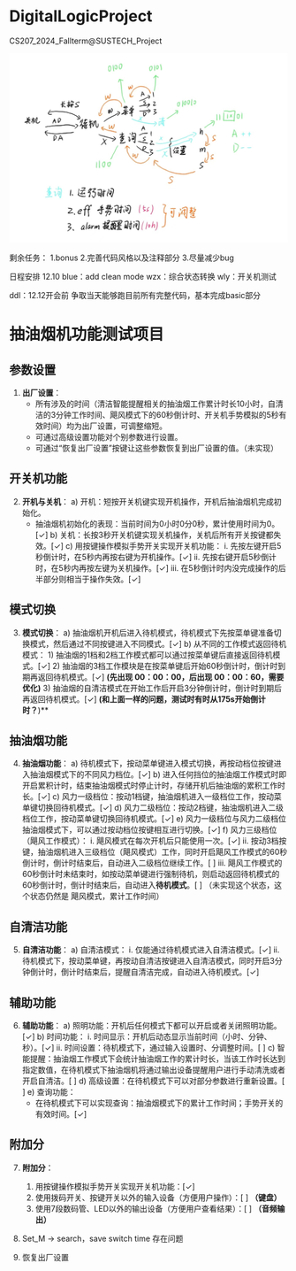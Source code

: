 # DigitalLogicProject
CS207_2024_Fallterm@SUSTECH_Project

![alt text](7d6308f2a40477999e75326144f1b00.jpg)

剩余任务：
1.bonus
2.完善代码风格以及注释部分
3.尽量减少bug

日程安排
12.10
blue：add clean mode
wzx：综合状态转换
wly：开关机测试

ddl：12.12开会前 争取当天能够跑目前所有完整代码，基本完成basic部分

# 抽油烟机功能测试项目

## 参数设置

1. **出厂设置**：
   - 所有涉及的时间（清洁智能提醒相关的抽油烟工作累计时长10小时，自清洁的3分钟工作时间、飓风模式下的60秒倒计时、开关机手势模拟的5秒有效时间）均为出厂设置，可调整缩短。
   - 可通过高级设置功能对个别参数进行设置。
   - 可通过“恢复出厂设置”按键让这些参数恢复到出厂设置的值。（未实现）

## 开关机功能

2. **开机与关机**：
   a) 开机：短按开关机键实现开机操作，开机后抽油烟机完成初始化。
   - 抽油烟机初始化的表现：当前时间为0小时0分0秒，累计使用时间为0。[✓]
     b) 关机：长按3秒开关机键实现关机操作，关机后所有开关按键都失效。[✓] 
     c) 用按键操作模拟手势开关实现开关机功能：
      i. 先按左键开启5秒倒计时，在5秒内再按右键为开机操作。[✓]
      ii. 先按右键开启5秒倒计时，在5秒内再按左键为关机操作。[✓]
      iii. 在5秒倒计时内没完成操作的后半部分则相当于操作失效。[✓]

## 模式切换

3. **模式切换**：
   a) 抽油烟机开机后进入待机模式，待机模式下先按菜单键准备切换模式，然后通过不同按键进入不同模式。[✓]
   b) 从不同的工作模式返回待机模式：
         1) 抽油烟的1档和2档工作模式都可以通过按菜单键后直接返回待机模式。[✓]
         2) 抽油烟的3档工作模块是在按菜单键后开始60秒倒计时，倒计时到期再返回待机模式。[✓] **(先出现 00：00：00，后出现 00：00：60，需要优化)**
         3) 抽油烟的自清洁模式在开始工作后开启3分钟倒计时，倒计时到期后再返回待机模式。[✓] **(和上面一样的问题，测试时有时从175s开始倒计时？**)**

## 抽油烟功能

4. **抽油烟功能**：
   a) 待机模式下，按动菜单键进入模式切换，再按动档位按键进入抽油烟模式下的不同风力档位。[✓]
   b) 进入任何挡位的抽油烟工作模式时即开启累积计时，结束抽油烟模式时停止计时，存储开机后抽油烟的累积工作时长。[✓]
   c) 风力一级档位：按动1档键，抽油烟机进入一级档位工作，按动菜单键切换回待机模式。[✓]
   d) 风力二级档位：按动2档键，抽油烟机进入二级档位工作，按动菜单键切换回待机模式。[✓]
   e) 风力一级档位与风力二级档位抽油烟模式下，可以通过按动档位按键相互进行切换。[✓]
   f) 风力三级档位（飓风工作模式）：
      i. 飓风模式在每次开机后只能使用一次。[✓]
      ii. 按动3档按键，抽油烟机进入三级档位（飓风模式）工作，同时开启飓风工作模式的60秒倒计时，倒计时结束后，自动进入二级档位继续工作。[ ]
      iii. 飓风工作模式的60秒倒计时未结束时，如按动菜单键进行强制待机，则启动返回待机模式的60秒倒计时，倒计时结束后，自动进入**待机模式**。[ ] （未实现这个状态，这个状态仍然是 飓风模式，累计工作时间）

## 自清洁功能

5. **自清洁功能**：
   a) 自清洁模式：
      i. 仅能通过待机模式进入自清洁模式。[✓]
      ii. 待机模式下，按动菜单键，再按动自清洁按键进入自清洁模式，同时开启3分钟倒计时，倒计时结束后，提醒自清洁完成，自动进入待机模式。[✓]

## 辅助功能

6. **辅助功能**：
   a) 照明功能：开机后任何模式下都可以开启或者关闭照明功能。[✓]
   b) 时间功能：
      i. 时间显示：开机后动态显示当前时间（小时、分钟、秒）。[✓]
      ii. 时间设置：待机模式下，通过输入设置时、分调整时间。[ ]
   c) 智能提醒：抽油烟工作模式下会统计抽油烟工作的累计时长，当该工作时长达到指定数值，在待机模式下抽油烟机将通过输出设备提醒用户进行手动清洗或者开启自清洁。[ ]
   d) 高级设置：在待机模式下可以对部分参数进行重新设置。[ ] 
   e) 查询功能：
      - 在待机模式下可以实现查询：抽油烟模式下的累计工作时间；手势开关的有效时间。[✓]

## 附加分

7. **附加分**：
   1. 用按键操作模拟手势开关实现开关机功能：[✓]
   2. 使用拨码开关、按键开关以外的输入设备（方便用户操作）：[ ] **（键盘）**
   3. 使用7段数码管、LED以外的输出设备（方便用户查看结果）：[ ] **（音频输出）**





1. Set_M -> search，save switch time 存在问题
2. 恢复出厂设置
